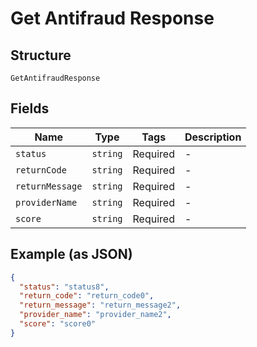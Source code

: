 
# Get Antifraud Response

## Structure

`GetAntifraudResponse`

## Fields

| Name | Type | Tags | Description |
|  --- | --- | --- | --- |
| `status` | `string` | Required | - |
| `returnCode` | `string` | Required | - |
| `returnMessage` | `string` | Required | - |
| `providerName` | `string` | Required | - |
| `score` | `string` | Required | - |

## Example (as JSON)

```json
{
  "status": "status8",
  "return_code": "return_code0",
  "return_message": "return_message2",
  "provider_name": "provider_name2",
  "score": "score0"
}
```

